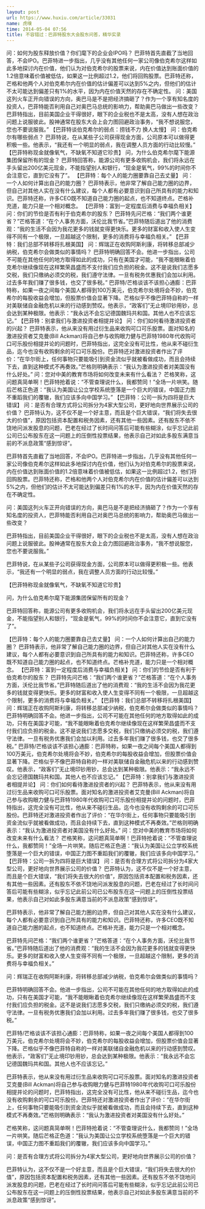 ```yaml
---
layout: post
url: https://www.huxiu.com/article/33031
name: 虎嗅
time: 2014-05-04 07:56
title: 不容错过：巴菲特股东大会股东问答，精华实录
---
```

问：如何为股东释放价值？你们麾下的企业会IPO吗？ 巴菲特首先直截了当地回答，不会IPO。巴菲特进一步指出，几乎没有其他任何一家公司像伯克希尔这样如此多地探讨内在价值，他们认为对伯克希尔的股票来说，内在价值达到账面价值的1.2倍意味着价值被低估，如果这一比例超过1.2，他们将回购股票。巴菲特还称，芒格和他两个人对伯克希尔内在价值的估计偏差可以达到5%之内，但他们的估计不太可能达到偏差只有1%的水平，因为内在价值天然的存在不确定性。 问：美国这列火车正开向错误的方向，奥巴马是不是把经济搞砸了？作为一个享有知名度的投资人，巴菲特能否利用自己对奥巴马总统的影响力，帮助奥巴马做出一些改变？ 巴菲特指出，目前美国企业干得很好，眼下的企业税也不是太高，没有人想在政治问题上说服彼此。股神通常在股东大会上会力图回避政治事务，“我不想说服您，您也不要说服我。” 【巴菲特谈伯克希尔的弱点：捞钱不力 换人太慢】 问：伯克希尔有哪些弱点？ 巴菲特说，在从某些子公司获得现金方面，公司原本可以做得更积极一些。他表示，“我还有一个明显的弱点，我在调整人员方面的行动比较慢。” 【巴菲特称现金就像氧气，不缺氧不知道它珍贵】 问，为什么伯克希尔麾下能源集团保留所有的现金？ 巴菲特回答称，能源公司有更多收购机会，我们将永远在手头留出200亿美元现金，不能指望别人和银行，“现金是氧气，99%的时间你不会注意它，直到它没有了”。 【巴菲特：每个人的能力圈要靠自己去丈量】 问：一个人如何计算出自己的能力圈？ 巴菲特表示，他非常了解自己能力圈的边界，但自己对其他人实在没有什么建议，每个人都有必要意识到自己所具有的能力和知识。巴菲特还称，许多CEO既不知道自己能力圈的起点，也不知道终点。芒格补充道，能力只是一个相对概念。 【巴菲特：富到一定程度后消费与幸福负相关】 问：你们的节俭是否有利于伯克希尔的股东？ 巴菲特先问芒格：“我们两个谁更省？”芒格答道：“在个人事务方面，沃伦比我节省。”巴菲特随后道出了他的消费观：“我的生活不会因为我花更多的钱就变得更快乐。更多的财富和收入使人生变得不同有一个极限，一旦超越这个限制，更多的消费将与幸福负相关。” 【巴菲特：我们总部不转移将扎根美国】 问：辉瑞正在收购阿斯利康，将转移总部减少纳税，伯克希尔会做类似的事情吗？ 巴菲特明确回答不会。他进一步指出，公司不可能在其他任何的地方取得如此的成功，只有在美国才可能，“我不能眼瞅着伯克希尔继续像现在这样繁荣昌盛而不支付我们应负担的税金。这不是说我们志愿多交税，我们只缴纳必须交的税，我们遵守法律。一旦有税务优惠我们会加以利用。过去多年我们赚了很多钱，也交了很多税。” 巴菲特/芒格谈该不该担心通膨：巴菲特称，如果一夜之间每个美国人都得到100万美元，伯克希尔处境将会不妙，伯克希尔的每股收益会增加，但股票价值会显著下降。芒格似乎不像巴菲特自称的一样对美联储自金融危机以来的行动感到赞叹。他表示，“政客们”无止境印钞用钞，总会达到某种极限。他表示：“我永远不会忘记德国魏玛共和国。其他人也不应该忘记。” 【巴菲特：别拿我们与激进投资者相提并论】 问：你们如何看待激进投资者的兴起？ 巴菲特表示，他从来没有用过衍生品来收购可口可乐股票。面对知名的激进投资者艾克曼(Bill Ackman)将自己参与收购眼力健与巴菲特1980年代收购可口可乐股份相提并论的问题时，巴菲特指出，这完全没有可比性，他从来不碰衍生品，迄今也没有收购剩余的可口可乐股份。巴菲特还对激进投资者作出了评价：“在华尔街上，任何事物只要能吸引到资金流似乎就被看做成功，而且会持续下去，直到这种模式不再奏效。”芒格则明确表示：“我认为激进投资者对美国没有什么好处。” 问：您对中美的教育市场将如何改变未来有什么看法？ 芒格笑称，这问题真简单啊！巴菲特抢着说：“不管查理说什么，我都赞同！”全场一片哄笑。随后芒格正色道：“我认为美国让公立学校系统堕落是一个巨大的错误，中国正力图不重蹈我们的覆辙，我们应该多向中国学习。” 【巴菲特：公司一拆为四将是巨大错误】 问：是否有合理方式将公司拆分为4家大型公司，更好地向世界展示公司的价值？ 巴菲特认为，这不仅不是一个好主意，而且是个巨大错误，“我们将失去很大的价值”，原因包括资本配置和税务因素，还有其他一些因素。还有股东不依不饶地问派发股息的问题，巴老在经过了长时间问答后可能有些糊涂，似乎忘记此前公司已公布股东在这一问题上的压倒性投票结果，他表示自己对如此多股东满意当前的不派息政策“感到惊讶”。

巴菲特首先直截了当地回答，不会IPO。巴菲特进一步指出，几乎没有其他任何一家公司像伯克希尔这样如此多地探讨内在价值，他们认为对伯克希尔的股票来说，内在价值达到账面价值的1.2倍意味着价值被低估，如果这一比例超过1.2，他们将回购股票。巴菲特还称，芒格和他两个人对伯克希尔内在价值的估计偏差可以达到5%之内，但他们的估计不太可能达到偏差只有1%的水平，因为内在价值天然的存在不确定性。

问：美国这列火车正开向错误的方向，奥巴马是不是把经济搞砸了？作为一个享有知名度的投资人，巴菲特能否利用自己对奥巴马总统的影响力，帮助奥巴马做出一些改变？

巴菲特指出，目前美国企业干得很好，眼下的企业税也不是太高，没有人想在政治问题上说服彼此。股神通常在股东大会上会力图回避政治事务，“我不想说服您，您也不要说服我。”

巴菲特说，在从某些子公司获得现金方面，公司原本可以做得更积极一些。他表示，“我还有一个明显的弱点，我在调整人员方面的行动比较慢。”

【巴菲特称现金就像氧气，不缺氧不知道它珍贵】

问，为什么伯克希尔麾下能源集团保留所有的现金？

巴菲特回答称，能源公司有更多收购机会，我们将永远在手头留出200亿美元现金，不能指望别人和银行，“现金是氧气，99%的时间你不会注意它，直到它没有了”。

【巴菲特：每个人的能力圈要靠自己去丈量】 问：一个人如何计算出自己的能力圈？ 巴菲特表示，他非常了解自己能力圈的边界，但自己对其他人实在没有什么建议，每个人都有必要意识到自己所具有的能力和知识。巴菲特还称，许多CEO既不知道自己能力圈的起点，也不知道终点。芒格补充道，能力只是一个相对概念。 【巴菲特：富到一定程度后消费与幸福负相关】 问：你们的节俭是否有利于伯克希尔的股东？ 巴菲特先问芒格：“我们两个谁更省？”芒格答道：“在个人事务方面，沃伦比我节省。”巴菲特随后道出了他的消费观：“我的生活不会因为我花更多的钱就变得更快乐。更多的财富和收入使人生变得不同有一个极限，一旦超越这个限制，更多的消费将与幸福负相关。” 【巴菲特：我们总部不转移将扎根美国】 问：辉瑞正在收购阿斯利康，将转移总部减少纳税，伯克希尔会做类似的事情吗？ 巴菲特明确回答不会。他进一步指出，公司不可能在其他任何的地方取得如此的成功，只有在美国才可能，“我不能眼瞅着伯克希尔继续像现在这样繁荣昌盛而不支付我们应负担的税金。这不是说我们志愿多交税，我们只缴纳必须交的税，我们遵守法律。一旦有税务优惠我们会加以利用。过去多年我们赚了很多钱，也交了很多税。” 巴菲特/芒格谈该不该担心通膨：巴菲特称，如果一夜之间每个美国人都得到100万美元，伯克希尔处境将会不妙，伯克希尔的每股收益会增加，但股票价值会显著下降。芒格似乎不像巴菲特自称的一样对美联储自金融危机以来的行动感到赞叹。他表示，“政客们”无止境印钞用钞，总会达到某种极限。他表示：“我永远不会忘记德国魏玛共和国。其他人也不应该忘记。” 【巴菲特：别拿我们与激进投资者相提并论】 问：你们如何看待激进投资者的兴起？ 巴菲特表示，他从来没有用过衍生品来收购可口可乐股票。面对知名的激进投资者艾克曼(Bill Ackman)将自己参与收购眼力健与巴菲特1980年代收购可口可乐股份相提并论的问题时，巴菲特指出，这完全没有可比性，他从来不碰衍生品，迄今也没有收购剩余的可口可乐股份。巴菲特还对激进投资者作出了评价：“在华尔街上，任何事物只要能吸引到资金流似乎就被看做成功，而且会持续下去，直到这种模式不再奏效。”芒格则明确表示：“我认为激进投资者对美国没有什么好处。” 问：您对中美的教育市场将如何改变未来有什么看法？ 芒格笑称，这问题真简单啊！巴菲特抢着说：“不管查理说什么，我都赞同！”全场一片哄笑。随后芒格正色道：“我认为美国让公立学校系统堕落是一个巨大的错误，中国正力图不重蹈我们的覆辙，我们应该多向中国学习。” 【巴菲特：公司一拆为四将是巨大错误】 问：是否有合理方式将公司拆分为4家大型公司，更好地向世界展示公司的价值？ 巴菲特认为，这不仅不是一个好主意，而且是个巨大错误，“我们将失去很大的价值”，原因包括资本配置和税务因素，还有其他一些因素。还有股东不依不饶地问派发股息的问题，巴老在经过了长时间问答后可能有些糊涂，似乎忘记此前公司已公布股东在这一问题上的压倒性投票结果，他表示自己对如此多股东满意当前的不派息政策“感到惊讶”。

巴菲特表示，他非常了解自己能力圈的边界，但自己对其他人实在没有什么建议，每个人都有必要意识到自己所具有的能力和知识。巴菲特还称，许多CEO既不知道自己能力圈的起点，也不知道终点。芒格补充道，能力只是一个相对概念。

巴菲特先问芒格：“我们两个谁更省？”芒格答道：“在个人事务方面，沃伦比我节省。”巴菲特随后道出了他的消费观：“我的生活不会因为我花更多的钱就变得更快乐。更多的财富和收入使人生变得不同有一个极限，一旦超越这个限制，更多的消费将与幸福负相关。”

问：辉瑞正在收购阿斯利康，将转移总部减少纳税，伯克希尔会做类似的事情吗？

巴菲特明确回答不会。他进一步指出，公司不可能在其他任何的地方取得如此的成功，只有在美国才可能，“我不能眼瞅着伯克希尔继续像现在这样繁荣昌盛而不支付我们应负担的税金。这不是说我们志愿多交税，我们只缴纳必须交的税，我们遵守法律。一旦有税务优惠我们会加以利用。过去多年我们赚了很多钱，也交了很多税。”

巴菲特/芒格谈该不该担心通膨：巴菲特称，如果一夜之间每个美国人都得到100万美元，伯克希尔处境将会不妙，伯克希尔的每股收益会增加，但股票价值会显著下降。芒格似乎不像巴菲特自称的一样对美联储自金融危机以来的行动感到赞叹。他表示，“政客们”无止境印钞用钞，总会达到某种极限。他表示：“我永远不会忘记德国魏玛共和国。其他人也不应该忘记。”

巴菲特表示，他从来没有用过衍生品来收购可口可乐股票。面对知名的激进投资者艾克曼(Bill Ackman)将自己参与收购眼力健与巴菲特1980年代收购可口可乐股份相提并论的问题时，巴菲特指出，这完全没有可比性，他从来不碰衍生品，迄今也没有收购剩余的可口可乐股份。巴菲特还对激进投资者作出了评价：“在华尔街上，任何事物只要能吸引到资金流似乎就被看做成功，而且会持续下去，直到这种模式不再奏效。”芒格则明确表示：“我认为激进投资者对美国没有什么好处。”

芒格笑称，这问题真简单啊！巴菲特抢着说：“不管查理说什么，我都赞同！”全场一片哄笑。随后芒格正色道：“我认为美国让公立学校系统堕落是一个巨大的错误，中国正力图不重蹈我们的覆辙，我们应该多向中国学习。”

问：是否有合理方式将公司拆分为4家大型公司，更好地向世界展示公司的价值？

巴菲特认为，这不仅不是一个好主意，而且是个巨大错误，“我们将失去很大的价值”，原因包括资本配置和税务因素，还有其他一些因素。还有股东不依不饶地问派发股息的问题，巴老在经过了长时间问答后可能有些糊涂，似乎忘记此前公司已公布股东在这一问题上的压倒性投票结果，他表示自己对如此多股东满意当前的不派息政策“感到惊讶”。

